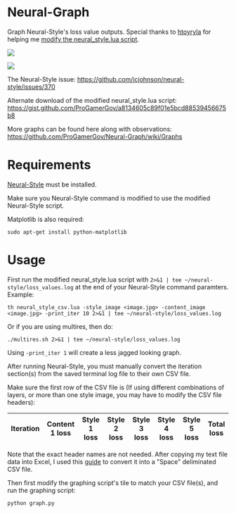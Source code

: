 # Neural-Graph
Graph Neural-Style's loss value outputs. Special thanks to [htoyryla](https://github.com/htoyryla) for helping me [modify the neural_style.lua script](https://github.com/jcjohnson/neural-style/issues/370).

![](https://i.imgur.com/4ViZZpH.png)

![](https://i.imgur.com/bBHgBbY.png)

The Neural-Style issue: https://github.com/jcjohnson/neural-style/issues/370

Alternate download of the modified neural_style.lua script: https://gist.github.com/ProGamerGov/a8134605c89f01e5bcd88539456675b8


More graphs can be found here along with observations: https://github.com/ProGamerGov/Neural-Graph/wiki/Graphs

# Requirements

[Neural-Style](https://github.com/jcjohnson/neural-style/) must be installed.

Make sure you Neural-Style command is modified to use the modified Neural-Style script.

Matplotlib is also required: 

`sudo apt-get install python-matplotlib`

# Usage

First run the modified neural_style.lua script with `2>&1 | tee ~/neural-style/loss_values.log` at the end of your Neural-Style command paramters. Example: 

`th neural_style_csv.lua -style_image <image.jpg> -content_image <image.jpg> -print_iter 10 2>&1 | tee ~/neural-style/loss_values.log`

Or if you are using multires, then do:

`./multires.sh 2>&1 | tee ~/neural-style/loss_values.log`

Using `-print_iter 1` will create a less jagged looking graph.

After running Neural-Style, you must manually convert the iteration section(s) from the saved terminal log file to their own CSV file.

Make sure the first row of the CSV file is (If using different combinations of layers, or more than one style image, you may have to modify the CSV file headers):

Iteration | Content 1 loss | Style 1 loss | Style 2 loss |  Style 3 loss | Style 4 loss | Style 5 loss | Total loss
--- | --- | --- | --- | --- | --- | --- | --- 

Note that the exact header names are not needed. After copying my text file data into Excel, I used this [guide](https://web.archive.org/web/20170123002416/https://help.xero.com/Q_ConvertTXT) to convert it into a "Space" deliminated CSV file.

Then first modify the graphing script's tile to match your CSV file(s), and run the graphing script: 

`python graph.py`

